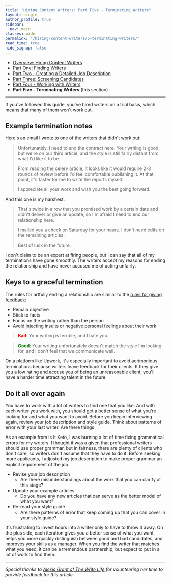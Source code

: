 ```yaml
---
title: "Hiring Content Writers: Part Five - Terminating Writers"
layout: single
author_profile: true
sidebar:
  nav: main
classes: wide
permalink: "/hiring-content-writers/5-terminating-writers/"
read_time: true
hide_signup: false
---
```


* [Overview: Hiring Content Writers](/hiring-content-writers/)
* [Part One: Finding Writers](/hiring-content-writers/1-finding-writers/)
* [Part Two - Creating a Detailed Job Description](/hiring-content-writers/2-creating-a-job-description/)
* [Part Three: Screening Candidates](/hiring-content-writers/3-screening-candidates/)
* [Part Four - Working with Writers](/hiring-content-writers/4-working-with-writers/)
* **Part Five - Terminating Writers** (this section)

---

If you've followed this guide, you've hired writers on a trial basis, which means that many of them won't work out.

## Example termination notes

Here's an email I wrote to one of the writers that didn't work out:

>Unfortunately, I need to end the contract here. Your writing is good, but we're on our third article, and the style is still fairly distant from what I'd like it to be.
>
>From reading the celery article, it looks like it would require 2-3 rounds of review before I'd feel comfortable publishing it. At that point, it's faster for me to write the reports myself.
>
>I appreciate all your work and wish you the best going forward.

And this one is my harshest:

>That's twice in a row that you promised work by a certain date and didn't deliver or give an update, so I'm afraid I need to end our relationship here.
>
>I mailed you a check on Saturday for your hours. I don't need edits on the remaining articles.
>
>Best of luck in the future.

I don't claim to be an expert at firing people, but I can say that all of my terminations have gone smoothly. The writers accept my reasons for ending the relationship and have never accused me of acting unfairly.

## Keys to a graceful termination

The rules for artfully ending a relationship are similar to the [rules for giving feedback](/hiring-content-writers/4-working-with-writers/#giving-tactful-feedback):

* Remain objective
* Stick to facts
* Focus on the writing rather than the person
* Avoid injecting insults or negative personal feelings about their work

>**<font color="red">Bad</font>**: Your writing is terrible, and I hate you.

>**<font color="green">Good</font>**: Your writing unfortunately doesn't match the style I'm looking for, and I don't feel that we communicate well.

On a platform like Upwork, it's especially important to avoid acrimonious terminations because writers leave feedback for their clients. If they give you a low rating and accuse you of being an unreasonable client, you'll have a harder time attracting talent in the future.

## Do it all over again

You have to work with a lot of writers to find one that you like. And with each writer you work with, you should get a better sense of what you're looking for and what you want to avoid. Before you begin interviewing again, review your job description and style guide. Think about patterns of error with your last writer. Are there things

As an example from Is It Keto, I was burning a lot of time fixing grammatical errors for my writers. I thought it was a given that professional writers should use proper grammar, but in fairness, there are plenty of clients who don't care, so writers don't assume that they have to do it. Before seeking more applicants, I adjusted my job description to make proper grammar an explicit requirement of the job.

* Revise your job description
  * Are there misunderstandings about the work that you can clarify at this stage?
* Update your example articles
  * Do you have any new articles that can serve as the better model of what you want?
* Re-read your style guide
  * Are there patterns of error that keep coming up that you can cover in your style guide?

It's frustrating to invest hours into a writer only to have to throw it away. On the plus side, each iteration gives you a better sense of what you want, helps you more quickly distinguish between good and bad candidates, and improves your skills as a manager. When you find the writer that matches what you need, it can be a tremendous partnership, but expect to put in a lot of work to find them.

---

*Special thanks to [Alexis Grant of The Write Life](http://thewritelife.com) for volunteering her time to provide feedback for this article.*